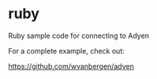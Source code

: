 ruby
====

Ruby sample code for connecting to Adyen

For a complete example, check out:

https://github.com/wvanbergen/adyen



